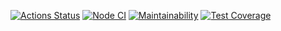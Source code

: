 [![Actions Status](https://github.com/ZhushmanMS/frontend-project-lvl2/workflows/hexlet-check/badge.svg)](https://github.com/ZhushmanMS/frontend-project-lvl2/actions)
[![Node CI](https://github.com/ZhushmanMS/frontend-project-lvl2/workflows/Node%20CI/badge.svg)](https://github.com/ZhushmanMS/frontend-project-lvl2/actions)
[![Maintainability](https://api.codeclimate.com/v1/badges/885a61216d54f3b9c43b/maintainability)](https://codeclimate.com/github/ZhushmanMS/frontend-project-lvl2/maintainability)
[![Test Coverage](https://api.codeclimate.com/v1/badges/885a61216d54f3b9c43b/test_coverage)](https://codeclimate.com/github/ZhushmanMS/frontend-project-lvl2/test_coverage)